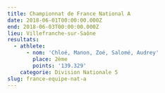 ```yaml
---
title: Championnat de France National A
date: 2018-06-01T00:00:00.000Z
end: 2018-06-03T00:00:00.000Z
lieu: Villefranche-sur-Saône
resultats:
  - athlete:
      - nom: 'Chloé, Manon, Zoé, Salomé, Audrey'
        place: 2ème
        points: '139.329'
    categorie: Division Nationale 5
slug: france-equipe-nat-a
---
```


